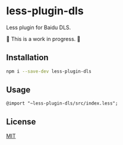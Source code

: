 # less-plugin-dls

Less plugin for Baidu DLS.

🚧 This is a work in progress. 🚧

## Installation

```sh
npm i --save-dev less-plugin-dls
```

## Usage

```less
@import "~less-plugin-dls/src/index.less";
```

## License

[MIT](https://github.com/ecomfe/less-plugin-dls/blob/master/LICENSE)
